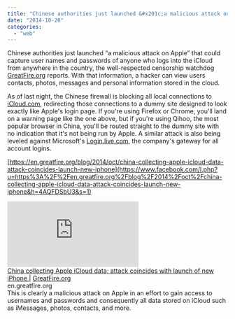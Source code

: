 ```yaml
---
title: "Chinese authorities just launched &#x201c;a malicious attack on Apple&#x201d; that could captu..."
date: "2014-10-20"
categories: 
  - "web"
---
```


Chinese authorities just launched “a malicious attack on Apple” that could capture user names and passwords of anyone who logs into the iCloud from anywhere in the country, the well-respected censorship watchdog [GreatFire.org](http://l.facebook.com/l.php?u=http%3A%2F%2FGreatFire.org%2F&h=JAQHjmUU8&s=1) reports. With that information, a hacker can view users contacts, photos, messages and personal information stored in the cloud.  
  
As of last night, the Chinese firewall is blocking all local connections to [iCloud.com](http://l.facebook.com/l.php?u=http%3A%2F%2FiCloud.com%2F&h=4AQFDSbU3&s=1), redirecting those connections to a dummy site designed to look exactly like Apple's login page. If you're using Firefox or Chrome, you'll land on a warning page like the one above, but if you're using Qihoo, the most popular browser in China, you'll be routed straight to the dummy site with no indication that it's not being run by Apple. A similar attack is also being leveled against Microsoft's [Login.live.com](http://l.facebook.com/l.php?u=http%3A%2F%2FLogin.live.com%2F&h=2AQFLzxd8&s=1), the company's gateway for all account logins.  
  
[https://en.greatfire.org/blog/2014/oct/china-collecting-apple-icloud-data-attack-coincides-launch-new-iphone](https://www.facebook.com/l.php?u=https%3A%2F%2Fen.greatfire.org%2Fblog%2F2014%2Foct%2Fchina-collecting-apple-icloud-data-attack-coincides-launch-new-iphone&h=4AQFDSbU3&s=1)  
  
[![](https://fbexternal-a.akamaihd.net/safe_image.php?d=AQBGJYrEejkD19Fk&w=158&h=158&url=https%3A%2F%2Flh5.googleusercontent.com%2Fk_zJ_Hc8oxmWS7yBznNs-3IQufBn8-Vjz-EOQk_RFI6DK_aJlVyk1XeaORbazbDO5f8Nbp6Vl9hNpBaDQsuGOgh4LTgrbA-CSSqYnu1rO0_ZC7GDjRfxK94KlBKDsNpcFg)](https://www.facebook.com/l.php?u=https%3A%2F%2Fen.greatfire.org%2Fblog%2F2014%2Foct%2Fchina-collecting-apple-icloud-data-attack-coincides-launch-new-iphone&h=AAQGINjWu&s=1)  
[China collecting Apple iCloud data; attack coincides with launch of new iPhone |](https://www.facebook.com/l.php?u=https%3A%2F%2Fen.greatfire.org%2Fblog%2F2014%2Foct%2Fchina-collecting-apple-icloud-data-attack-coincides-launch-new-iphone&h=2AQFLzxd8&s=1) [GreatFire.org](http://l.facebook.com/l.php?u=http%3A%2F%2FGreatFire.org%2F&h=PAQEQRJRE&s=1)  
en.greatfire.org  
This is clearly a malicious attack on Apple in an effort to gain access to usernames and passwords and consequently all data stored on iCloud such as iMessages, photos, contacts, and more.
